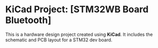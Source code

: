 # KiCad Project: [STM32WB Board Bluetooth]

This is a hardware design project created using **KiCad**. It includes the schematic and PCB layout for a STM32 dev board.
